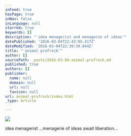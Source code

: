 ```yaml
---
inFeed: true
hasPage: true
inNav: false
inLanguage: null
starred: true
keywords: []
description: "'idea menagerist and menagerie of ideas'"
datePublished: '2016-03-04T22:42:05.417Z'
dateModified: '2016-03-04T22:39:39.844Z'
title: "'animal prufrock'"
author: []
sourcePath: _posts/2016-03-04-animal-prufrock.md
published: true
authors: []
publisher:
  name: null
  domain: null
  url: null
  favicon: null
url: animal-prufrock/index.html
_type: Article

---
```

![](https://the-grid-user-content.s3-us-west-2.amazonaws.com/5bc267c3-d41a-490c-9b7a-761e46eb61d8.jpg)

idea menagerist                       ...menagerie of ideas await liberation...